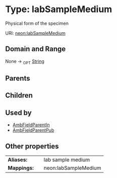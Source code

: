 
# Type: labSampleMedium


Physical form of the specimen

URI: [neon:labSampleMedium](https://data.neonscience.org/labSampleMedium)


## Domain and Range

None ->  <sub>OPT</sub> [String](types/String.md)

## Parents


## Children


## Used by

 * [AmbFieldParentIn](AmbFieldParentIn.md)
 * [AmbFieldParentPub](AmbFieldParentPub.md)

## Other properties

|  |  |  |
| --- | --- | --- |
| **Aliases:** | | lab sample medium |
| **Mappings:** | | neon:labSampleMedium |

